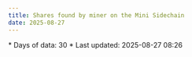 ```yaml
---
title: Shares found by miner on the Mini Sidechain
date: 2025-08-27
---
```


<script src="https://cdnjs.cloudflare.com/ajax/libs/PapaParse/5.3.0/papaparse.min.js"></script>
<script src="https://cdn.jsdelivr.net/npm/apexcharts"></script>
<script src="/js/sharesfound/by-miner-sharesfound-30days.js"></script>

<div id="wrapper">
  <div id="areaChart">
  </div>
  <div id="barChart">
  </div>
 </div>
* Days of data: 30
* Last updated: 2025-08-27 08:26
